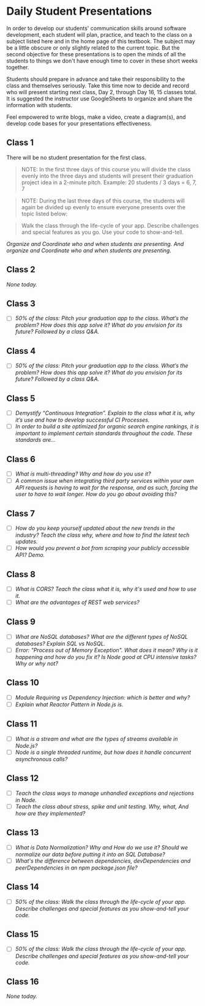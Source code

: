 # Daily Student Presentations

In order to develop our students' communication skills around software development, each student will plan, practice, and teach to the class on a subject listed here and in the home page of this textbook. The subject may be a little obscure or only slightly related to the current topic. But the second objective for these presentations is to open the minds of all the students to things we don't have enough time to cover in these short weeks together.

Students should prepare in advance and take their responsibility to the class and themselves seriously. Take this time now to decide and record who will present starting next class, Day 2, through Day 16, 15 classes total. It is suggested the instructor use GoogleSheets to organize and share the information with students.

Feel empowered to write blogs, make a video, create a diagram(s), and develop code bases for your presentations effectiveness.

## Class 1

There will be no student presentation for the first class.

  > NOTE: In the first three days of this course you will divide the class evenly into the three days and students will present their graduation project idea in a 2-minute pitch. Example: 20 students / 3 days = 6, 7, 7

  > NOTE: During the last three days of this course, the students will again be divided up evenly to ensure everyone presents over the topic listed below:

  > Walk the class through the life-cycle of your app. Describe challenges and special features as you go. Use your code to show-and-tell.

*Organize and Coordinate who and when students are presenting. And organize and Coordinate who and when students are presenting.*

## Class 2

*None today.*

## Class 3

- [ ] *50% of the class: Pitch your graduation app to the class. What’s the problem? How does this app solve it? What do you envision for its future? Followed by a class Q&A.*

## Class 4

- [ ] *50% of the class: Pitch your graduation app to the class. What’s the problem? How does this app solve it? What do you envision for its future? Followed by a class Q&A.*

## Class 5

- [ ] *Demystify “Continuous Integration”. Explain to the class what it is, why it’s use and how to develop successful CI Processes.*
- [ ] *In order to build a site optimized for organic search engine rankings, it is important to implement certain standards throughout the code. These standards are...*

## Class 6

- [ ] *What is multi-threading? Why and how do you use it?*
- [ ] *A common issue when integrating third party services within your own API requests is having to wait for the response, and as such, forcing the user to have to wait longer. How do you go about avoiding this?*

## Class 7

- [ ] *How do you keep yourself updated about the new trends in the industry? Teach the class why, where and how to find the latest tech updates.*
- [ ] *How would you prevent a bot from scraping your publicly accessible API? Demo.*

## Class 8

- [ ] *What is CORS? Teach the class what it is, why it's used and how to use it.*
- [ ] *What are the advantages of REST web services?*

## Class 9

- [ ] *What are NoSQL databases? What are the different types of NoSQL databases? Explain SQL vs NoSQL.*
- [ ] *Error: "Process out of Memory Exception". What does it mean? Why is it happening and how do you fix it? Is Node good at CPU intensive tasks? Why or why not?*

## Class 10

- [ ] *Module Requiring vs Dependency Injection: which is better and why?*
- [ ] *Explain what Reactor Pattern in Node.js is.*

## Class 11

- [ ] *What is a stream and what are the types of streams available in Node.js?*
- [ ] *Node is a single threaded runtime, but how does it handle concurrent asynchronous calls?*

## Class 12

- [ ] *Teach the class ways to manage unhandled exceptions and rejections in Node.*
- [ ] *Teach the class about stress, spike and unit testing. Why, what, And how are they implemented?*

## Class 13

- [ ] *What is Data Normalization? Why and How do we use it? Should we normalize our data before putting it into an SQL Database?*
- [ ] *What's the difference between dependencies, devDependencies and peerDependencies in an npm package.json file?*

## Class 14

- [ ] *50% of the class: Walk the class through the life-cycle of your app. Describe challenges and special features as you show-and-tell your code.*

## Class 15

- [ ] *50% of the class: Walk the class through the life-cycle of your app. Describe challenges and special features as you show-and-tell your code.*

## Class 16

*None today.*